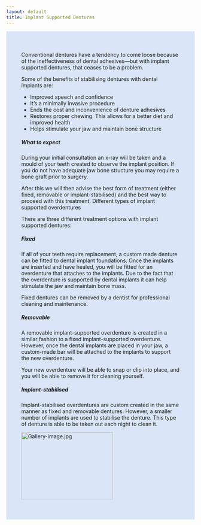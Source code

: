 ```yaml
---
layout: default
title: Implant Supported Dentures
---
```


<div class="row">

<div class="col-xs-12 col-sm-12 no-gutters">
<div class=" col-md-12" style="background: #dae6f7;, url() center; padding: 8%;">


<p>Conventional dentures have a tendency to come loose because of the ineffectiveness of dental adhesives—but with implant supported dentures, that ceases to be a problem.</p>

<p>Some of the benefits of stabilising dentures with dental implants are:</p>


<ul class="bullets">
<li>Improved speech and confidence</li>
<li>It’s a minimally invasive procedure</li>
<li>Ends the cost and inconvenience of denture adhesives</li>
<li>Restores proper chewing. This allows for a better diet and improved health</li>
<li>Helps stimulate your jaw and maintain bone structure</li>
</ul>



<h5><span class="mw-headline" id="What_to_expect">What to expect</span></h5>
<p>During your initial consultation an x-ray will be taken and a mould of your teeth created to observe the implant position. If you do not have adequate jaw bone structure you may require a bone graft prior to surgery.
</p>
<p>After this we will then advise the best form of treatment (either fixed, removable or implant-stabilised) and the best way to proceed with this treatment.
Different types of implant supported overdentures
</p>
<p>There are three different treatment options with implant supported dentures:
</p>
<h5><span class="mw-headline" id="Fixed">Fixed</span></h5>
<p>If  all of your teeth require replacement, a custom made denture can be fitted to dental implant foundations. Once the implants are inserted and have healed, you will be fitted for an overdenture that attaches to the implants. Due to the fact that the overdenture is supported by dental implants it can help stimulate the jaw and  maintain bone mass.
</p><p>Fixed dentures can be removed by a dentist for  professional cleaning and maintenance.
</p>
<h5><span class="mw-headline" id="Removable">Removable</span></h5>
<p>A removable implant-supported overdenture is created in a similar fashion to a fixed implant-supported overdenture. However,  once the dental implants are placed in your jaw, a custom-made bar will be attached to the implants to support the new overdenture.
</p><p>Your new overdenture will be able to snap or clip into place, and you will be able to remove it for cleaning yourself.
</p>
<h5><span class="mw-headline" id="Implant-stabilised">Implant-stabilised</span></h5>
<p>Implant-stabilised overdentures are custom created in the same manner as fixed and removable dentures. However, a smaller number of implants are used to stabilise the denture. This type of denture is able to be taken out each night to clean it.
</p>

<a href="/File:Gallery-image.jpg" class="image"><img alt="Gallery-image.jpg" src="/images/e/e2/Gallery-image.jpg" width="245" height="179" /></a>
